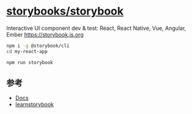 # [storybooks/storybook](https://github.com/storybooks/storybook)

Interactive UI component dev & test: React, React Native, Vue, Angular, Ember https://storybook.js.org

```sh
npm i -g @storybook/cli
cd my-react-app

npm run storybook
```

## 参考

* [Docs](https://storybook.js.org/docs/basics/introduction/)
* [learnstorybook](https://www.learnstorybook.com/)

